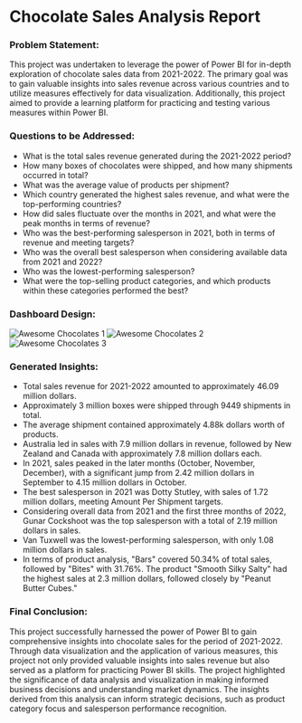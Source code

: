# Chocolate Sales Analysis Report

### Problem Statement:
This project was undertaken to leverage the power of Power BI for in-depth exploration of chocolate sales data from 2021-2022. 
The primary goal was to gain valuable insights into sales revenue across various countries and to utilize measures effectively for data visualization. 
Additionally, this project aimed to provide a learning platform for practicing and testing various measures within Power BI.

### Questions to be Addressed:
- What is the total sales revenue generated during the 2021-2022 period?
- How many boxes of chocolates were shipped, and how many shipments occurred in total?
- What was the average value of products per shipment?
- Which country generated the highest sales revenue, and what were the top-performing countries?
- How did sales fluctuate over the months in 2021, and what were the peak months in terms of revenue?
- Who was the best-performing salesperson in 2021, both in terms of revenue and meeting targets?
- Who was the overall best salesperson when considering available data from 2021 and 2022?
- Who was the lowest-performing salesperson?
- What were the top-selling product categories, and which products within these categories performed the best?

### Dashboard Design:
![Awesome Chocolates 1](https://github.com/Mcraze/Chocolate-Sales-Analysis/assets/84672998/005f6c81-5022-4886-87de-f395eaad7401)
![Awesome Chocolates 2](https://github.com/Mcraze/Chocolate-Sales-Analysis/assets/84672998/bd44ae10-a602-42c3-8268-424f8e7ef209)
![Awesome Chocolates 3](https://github.com/Mcraze/Chocolate-Sales-Analysis/assets/84672998/892d5b8a-3f31-44dc-a968-9f9f7ccba969)

### Generated Insights:
- Total sales revenue for 2021-2022 amounted to approximately 46.09 million dollars.
- Approximately 3 million boxes were shipped through 9449 shipments in total.
- The average shipment contained approximately 4.88k dollars worth of products.
- Australia led in sales with 7.9 million dollars in revenue, followed by New Zealand and Canada with approximately 7.8 million dollars each.
- In 2021, sales peaked in the later months (October, November, December), with a significant jump from 2.42 million dollars in September to 4.15 million dollars in October.
- The best salesperson in 2021 was Dotty Stutley, with sales of 1.72 million dollars, meeting Amount Per Shipment targets.
- Considering overall data from 2021 and the first three months of 2022, Gunar Cockshoot was the top salesperson with a total of 2.19 million dollars in sales.
- Van Tuxwell was the lowest-performing salesperson, with only 1.08 million dollars in sales.
- In terms of product analysis, "Bars" covered 50.34% of total sales, followed by "Bites" with 31.76%. The product "Smooth Silky Salty" had the highest sales at 2.3 million dollars, followed closely by "Peanut Butter Cubes."

### Final Conclusion:
This project successfully harnessed the power of Power BI to gain comprehensive insights into chocolate sales for the period of 2021-2022. Through data visualization and the application of various measures, this project not only provided valuable insights into sales revenue but also served as a platform for practicing Power BI skills.
The project highlighted the significance of data analysis and visualization in making informed business decisions and understanding market dynamics. The insights derived from this analysis can inform strategic decisions, such as product category focus and salesperson performance recognition.
